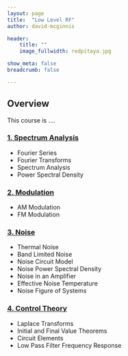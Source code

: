 ```yaml
---
layout: page
title:  "Low Level RF"
author: david-mcginnis

header:
    title: ""
    image_fullwidth: redpitaya.jpg

show_meta: false
breadcrumb: false

---
```


## Overview

This course is ....

### [1. Spectrum Analysis](/assets/rfcourses/llrf/spectrumAnalysis.pdf)
- Fourier Series
- Fourier Transforms
- Spectrum Analysis
- Power Spectral Density  

### [2. Modulation](/assets/rfcourses/llrf/modulation.pdf)
- AM Modulation
- FM Modulation  

### [3. Noise](/assets/rfcourses/llrf/noise.pdf)
- Thermal Noise
- Band Limited Noise
- Noise Circuit Model
- Noise Power Spectral Density
- Noise in an Amplifier
- Effective Noise Temperature
- Noise Figure of Systems  

### [4. Control Theory](/assets/rfcourses/llrf/controlTheory.pdf)
- Laplace Transforms
- Initial and Final Value Theorems
- Circuit Elements
- Low Pass Filter Frequency Response

